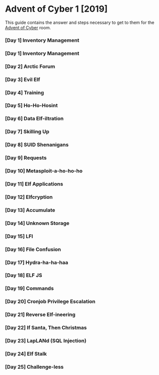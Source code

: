 # Advent of Cyber 1 [2019]

This guide contains the answer and steps necessary to get to them for the [Advent of Cyber](https://tryhackme.com/room/25daysofchristmas) room.

### [Day 1] Inventory Management



### [Day 1] Inventory Management



### [Day 2] Arctic Forum



### [Day 3] Evil Elf



### [Day 4] Training



### [Day 5] Ho-Ho-Hosint



### [Day 6] Data Elf-iltration



### [Day 7] Skilling Up



### [Day 8] SUID Shenanigans



### [Day 9] Requests



### [Day 10] Metasploit-a-ho-ho-ho



### [Day 11] Elf Applications



### [Day 12] Elfcryption



### [Day 13] Accumulate



### [Day 14] Unknown Storage



### [Day 15] LFI



### [Day 16] File Confusion



### [Day 17] Hydra-ha-ha-haa



### [Day 18] ELF JS



### [Day 19] Commands



### [Day 20] Cronjob Privilege Escalation



### [Day 21] Reverse Elf-ineering



### [Day 22] If Santa, Then Christmas



### [Day 23] LapLANd (SQL Injection)



### [Day 24] Elf Stalk



### [Day 25] Challenge-less 

